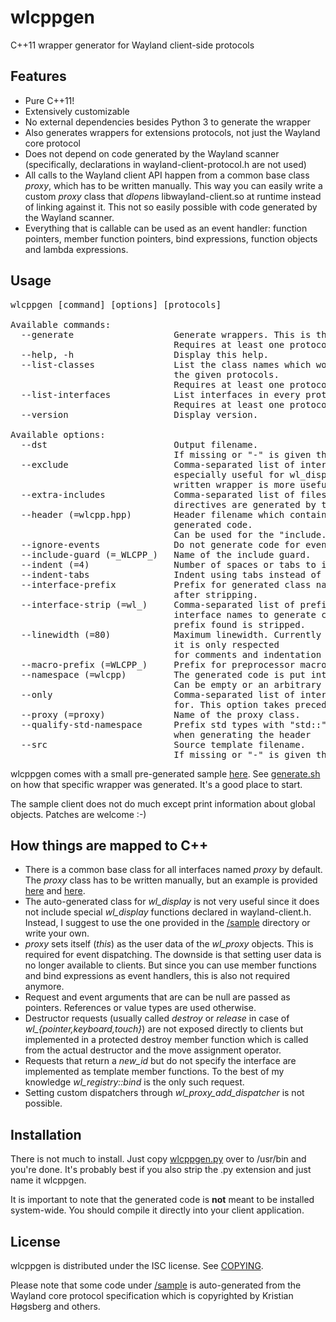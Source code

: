 wlcppgen
========
C++11 wrapper generator for Wayland client-side protocols


Features
--------
* Pure C++11!
* Extensively customizable
* No external dependencies besides Python 3 to generate the wrapper
* Also generates wrappers for extensions protocols, not just the Wayland core protocol
* Does not depend on code generated by the Wayland scanner (specifically, declarations in wayland-client-protocol.h are not used)
* All calls to the Wayland client API happen from a common base class *proxy*, which has to be written manually. This way you can easily write a custom *proxy* class that *dlopen*s libwayland-client.so at runtime instead of linking against it. This not so easily possible with code generated by the Wayland scanner.
* Everything that is callable can be used as an event handler: function pointers, member function pointers, bind expressions, function objects and lambda expressions.


Usage
-----
<pre>
wlcppgen [command] [options] [protocols]

Available commands:
  --generate                   Generate wrappers. This is the default command.
                               Requires at least one protocol.
  --help, -h                   Display this help.
  --list-classes               List the class names which would be generated from
                               the given protocols.
                               Requires at least one protocol.
  --list-interfaces            List interfaces in every protocol.
                               Requires at least one protocol.
  --version                    Display version.

Available options:
  --dst                        Output filename.
                               If missing or "-" is given then stdout will be used.
  --exclude                    Comma-separated list of interfaces to exclude. This is
                               especially useful for wl_display, because a manually
                               written wrapper is more useful.
  --extra-includes             Comma-separated list of files for which include
                               directives are generated by the "include.extra" hook.
  --header (=wlcpp.hpp)        Header filename which contains declarations of the
                               generated code.
                               Can be used for the "include.self" hook.
  --ignore-events              Do not generate code for events.
  --include-guard (=_WLCPP_)   Name of the include guard.
  --indent (=4)                Number of spaces or tabs to indent.
  --indent-tabs                Indent using tabs instead of spaces.
  --interface-prefix           Prefix for generated class names. This options applies
                               after stripping.
  --interface-strip (=wl_)     Comma-separated list of prefixes to srtip from
                               interface names to generate class names. Only the first
                               prefix found is stripped.
  --linewidth (=80)            Maximum linewidth. Currently not very useful, because
                               it is only respected
                               for comments and indentation is not taken into account.
  --macro-prefix (=WLCPP_)     Prefix for preprocessor macros (default: "WLCPP_").
  --namespace (=wlcpp)         The generated code is put into the specified namespace.
                               Can be empty or an arbitrary namespace (e.g. foo::bar).
  --only                       Comma-separated list of interfaces to generate wrappers
                               for. This option takes precedence over --exclude.
  --proxy (=proxy)             Name of the proxy class.
  --qualify-std-namespace      Prefix std types with "std::". Should be specified
                               when generating the header
  --src                        Source template filename.
                               If missing or "-" is given then stdin will be used.
</pre>

wlcppgen comes with a small pre-generated sample [here](https://github.com/dennishamester/wlcppgen/tree/master/sample). See [generate.sh](https://github.com/dennishamester/wlcppgen/blob/master/sample/generate.sh) on how that specific wrapper was generated. It's a good place to start.

The sample client does not do much except print information about global objects. Patches are welcome :-)


How things are mapped to C++
----------------------------

* There is a common base class for all interfaces named *proxy* by default. The *proxy* class has to be written manually, but an example is provided [here](https://github.com/dennishamester/wlcppgen/blob/master/sample/proxy.hpp) and [here](https://github.com/dennishamester/wlcppgen/blob/master/sample/proxy.cpp).
* The auto-generated class for *wl_display* is not very useful since it does not include special *wl_display* functions declared in wayland-client.h. Instead, I suggest to use the one provided in the [/sample](https://github.com/dennishamester/wlcppgen/tree/master/sample) directory or write your own.
* *proxy* sets itself (*this*) as the user data of the *wl_proxy* objects. This is required for event dispatching. The downside is that setting user data is no longer available to clients. But since you can use member functions and bind expressions as event handlers, this is also not required anymore.
* Request and event arguments that are can be null are passed as pointers. References or value types are used otherwise.
* Destructor requests (usually called *destroy* or *release* in case of *wl_{pointer,keyboard,touch}*) are not exposed directly to clients but implemented in a protected destroy member function which is called from the actual destructor and the move assignment operator.
* Requests that return a *new_id* but do not specify the interface are implemented as template member functions. To the best of my knowledge *wl_registry::bind* is the only such request.
* Setting custom dispatchers through *wl_proxy_add_dispatcher* is not possible.


Installation
------------
There is not much to install. Just copy [wlcppgen.py](https://github.com/dennishamester/wlcppgen/blob/master/wlcppgen.py) over to /usr/bin and you're done. It's probably best if you also strip the .py extension and just name it wlcppgen.

It is important to note that the generated code is **not** meant to be installed system-wide. You should compile it directly into your client application.


License
-------
wlcppgen is distributed under the ISC license. See [COPYING](https://github.com/dennishamester/wlcppgen/blob/master/COPYING).

Please note that some code under [/sample](https://github.com/dennishamester/wlcppgen/tree/master/sample) is auto-generated from the Wayland core protocol specification which is copyrighted by Kristian Høgsberg and others.

